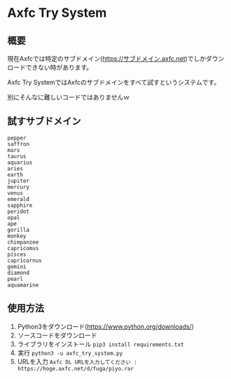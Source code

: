 # Axfc Try System
## 概要
現在Axfcでは特定のサブドメイン(https://サブドメイン.axfc.net)でしかダウンロードできない時があります。

Axfc Try SystemではAxfcのサブドメインをすべて試すというシステムです。

別にそんなに難しいコードではありませんｗ
## 試すサブドメイン
```
pepper
saffron
mars
taurus
aquarius
aries
earth
jupiter
mercury
venus
emerald
sapphire
peridot
opal
ape
gorilla
monkey
chimpanzee
capricomus
pisces
capricornus
gemini
diamond
pearl
aquamarine
```
## 使用方法
1. Python3をダウンロード(https://www.python.org/downloads/)
2. ソースコードをダウンロード
3. ライブラリをインストール
```pip3 install requirements.txt```
4. 実行
```python3 -u axfc_try_system.py```
5. URLを入力
```Axfc DL URLを入力してください : https://hoge.axfc.net/d/fuga/piyo.rar```
